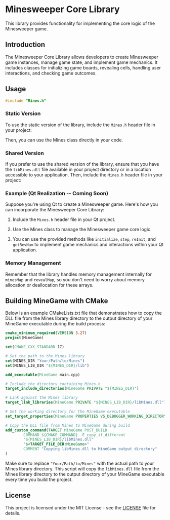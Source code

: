 # Minesweeper Core Library

This library provides functionality for implementing the core logic of the Minesweeper game.

## Introduction

The Minesweeper Core Library allows developers to create Minesweeper game instances, manage game state, and implement game mechanics. It includes classes for initializing game boards, revealing cells, handling user interactions, and checking game outcomes.

## Usage

```cpp
#include "Mines.h"
```

### Static Version

To use the static version of the library, include the `Mines.h` header file in your project:


Then, you can use the Mines class directly in your code.

### Shared Version

If you prefer to use the shared version of the library, ensure that you have the `libMines.dll` file available in your project directory or in a location accessible to your application. Then, include the `Mines.h` header file in your project:


### Example (Qt Realization -- Coming Soon)

Suppose you're using Qt to create a Minesweeper game. Here's how you can incorporate the Minesweeper Core Library:

1. Include the `Mines.h` header file in your Qt project.

2. Use the Mines class to manage the Minesweeper game core logic.

3. You can use the provided methods like `initialize`, `step`, `reInit`, and `getRevNum` to implement game mechanics and interactions within your Qt application.

### Memory Management

Remember that the library handles memory management internally for `minesMap` and `revealMap`, so you don't need to worry about memory allocation or deallocation for these arrays.

## Building MineGame with CMake

Below is an example CMakeLists.txt file that demonstrates how to copy the DLL file from the Mines library directory to the output directory of your MineGame executable during the build process:

```cmake
cmake_minimum_required(VERSION 3.27)
project(MineGame)

set(CMAKE_CXX_STANDARD 17)

# Set the path to the Mines library
set(MINES_DIR "Your/Path/to/Mines")
set(MINES_LIB_DIR "${MINES_DIR}/lib")

add_executable(MineGame main.cpp)

# Include the directory containing Mines.h
target_include_directories(MineGame PRIVATE "${MINES_DIR}")

# Link against the Mines library
target_link_libraries(MineGame PRIVATE "${MINES_LIB_DIR}/libMines.dll")

# Set the working directory for the MineGame executable
set_target_properties(MineGame PROPERTIES VS_DEBUGGER_WORKING_DIRECTORY "${CMAKE_SOURCE_DIR}/MineGame")

# Copy the DLL file from Mines to MineGame during build
add_custom_command(TARGET MineGame POST_BUILD
        COMMAND ${CMAKE_COMMAND} -E copy_if_different
        "${MINES_LIB_DIR}/libMines.dll"
        "$<TARGET_FILE_DIR:MineGame>"
        COMMENT "Copying libMines.dll to MineGame output directory"
)
```

Make sure to replace `"Your/Path/to/Mines"` with the actual path to your Mines library directory. This script will copy the `libMines.dll` file from the Mines library directory to the output directory of your MineGame executable every time you build the project.

## License

This project is licensed under the MIT License - see the [LICENSE](LICENSE) file for details.
